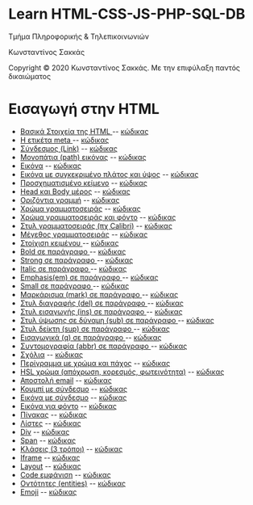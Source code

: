 <html>
<body>
<h1> Learn HTML-CSS-JS-PHP-SQL-DB</h1>
<p> Τμήμα Πληροφορικής & Τηλεπικοινωνιών </p>
<p> Κωνσταντίνος Σακκάς</p>
  <p>Copyright © 2020 Κωνσταντίνος Σακκάς. Με την επιφύλαξη παντός δικαιώματος</p>
  <h1></h1>

<h1>Εισαγωγή στην HTML</h1>
<ul>
  
<li><a href="./Code greek/basic_1.html" target="_blank">Βασικά Στοιχεία της HTML </a> -- <a href="https://github.com/ksakkas/Learn-Create-Site/blob/master/%CE%95%CE%B9%CF%83%CE%B1%CE%B3%CF%89%CE%B3%CE%AE%20%CF%83%CF%84%CE%B7%CE%BD%20HTML/Code%20greek/basic_1.html">κώδικας </a></li>
<li><a href="./Code greek/meta.html" target="_blank">Η ετικέτα meta </a> -- <a href="https://github.com/ksakkas/Learn-Create-Site/blob/master/%CE%95%CE%B9%CF%83%CE%B1%CE%B3%CF%89%CE%B3%CE%AE%20%CF%83%CF%84%CE%B7%CE%BD%20HTML/Code%20greek/meta.html">κώδικας </a></li>
<li><a href="./Code greek/ahref.html">Σύνδεσμος (Link)</a> -- <a href="https://github.com/ksakkas/Learn-Create-Site/blob/master/%CE%95%CE%B9%CF%83%CE%B1%CE%B3%CF%89%CE%B3%CE%AE%20%CF%83%CF%84%CE%B7%CE%BD%20HTML/Code%20greek/ahref.html">κώδικας </a></li>
<li><a href="./Code greek/img_path.html">Μονοπάτια (path) εικόνας</a>  -- <a href="https://github.com/ksakkas/Learn-Create-Site/blob/master/%CE%95%CE%B9%CF%83%CE%B1%CE%B3%CF%89%CE%B3%CE%AE%20%CF%83%CF%84%CE%B7%CE%BD%20HTML/Code%20greek/img_path.html">κώδικας </a></li>
<li><a href="./Code greek/img.html">Εικόνα</a>  -- <a href="https://github.com/ksakkas/Learn-Create-Site/blob/master/%CE%95%CE%B9%CF%83%CE%B1%CE%B3%CF%89%CE%B3%CE%AE%20%CF%83%CF%84%CE%B7%CE%BD%20HTML/Code%20greek/img.html">κώδικας </a></li>
<li><a href="./Code greek/img_with_size.html">Εικόνα με συγκεκριμένο πλάτος και ύψος</a>  -- <a href="https://github.com/ksakkas/Learn-Create-Site/blob/master/%CE%95%CE%B9%CF%83%CE%B1%CE%B3%CF%89%CE%B3%CE%AE%20%CF%83%CF%84%CE%B7%CE%BD%20HTML/Code%20greek/img_with_size.html">κώδικας </a></li>
<li><a href="./Code greek/pre.html">Προσχηματισμένο κείμενο</a>  -- <a href="https://github.com/ksakkas/Learn-Create-Site/blob/master/%CE%95%CE%B9%CF%83%CE%B1%CE%B3%CF%89%CE%B3%CE%AE%20%CF%83%CF%84%CE%B7%CE%BD%20HTML/Code%20greek/pre.html">κώδικας </a></li>
<li><a href="./Code greek/head_and_body.html">Head και Body μέρος</a>  -- <a href="https://github.com/ksakkas/Learn-Create-Site/blob/master/%CE%95%CE%B9%CF%83%CE%B1%CE%B3%CF%89%CE%B3%CE%AE%20%CF%83%CF%84%CE%B7%CE%BD%20HTML/Code%20greek/head_and_body.html">κώδικας </a></li>
<li><a href="./Code greek/hr.html">Οριζόντια γραμμή</a>  -- <a href="https://github.com/ksakkas/Learn-Create-Site/blob/master/%CE%95%CE%B9%CF%83%CE%B1%CE%B3%CF%89%CE%B3%CE%AE%20%CF%83%CF%84%CE%B7%CE%BD%20HTML/Code%20greek/hr.html">κώδικας </a></li>
<li><a href="./Code greek/style_color.html">Χρώμα γραμματοσειράς</a>  -- <a href="https://github.com/ksakkas/Learn-Create-Site/blob/master/%CE%95%CE%B9%CF%83%CE%B1%CE%B3%CF%89%CE%B3%CE%AE%20%CF%83%CF%84%CE%B7%CE%BD%20HTML/Code%20greek/style_color.html">κώδικας </a></li>
<li><a href="./Code greek/background_color.html">Χρώμα γραμματοσειράς και φόντο</a>  -- <a href="https://github.com/ksakkas/Learn-Create-Site/blob/master/%CE%95%CE%B9%CF%83%CE%B1%CE%B3%CF%89%CE%B3%CE%AE%20%CF%83%CF%84%CE%B7%CE%BD%20HTML/Code%20greek/background_color.html">κώδικας </a></li>
<li><a href="./Code greek/font_family.html">Στυλ γραμματοσειράς (πχ Calibri)</a>  -- <a href="https://github.com/ksakkas/Learn-Create-Site/blob/master/%CE%95%CE%B9%CF%83%CE%B1%CE%B3%CF%89%CE%B3%CE%AE%20%CF%83%CF%84%CE%B7%CE%BD%20HTML/Code%20greek/font_family.html">κώδικας </a></li>
<li><a href="./Code greek/font_size.html">Μέγεθος γραμματοσειράς</a>  -- <a href="https://github.com/ksakkas/Learn-Create-Site/blob/master/%CE%95%CE%B9%CF%83%CE%B1%CE%B3%CF%89%CE%B3%CE%AE%20%CF%83%CF%84%CE%B7%CE%BD%20HTML/Code%20greek/font_size.html">κώδικας </a></li>
<li><a href="./Code greek/text_align.html">Στοίχιση κειμένου </a>  -- <a href="https://github.com/ksakkas/Learn-Create-Site/blob/master/%CE%95%CE%B9%CF%83%CE%B1%CE%B3%CF%89%CE%B3%CE%AE%20%CF%83%CF%84%CE%B7%CE%BD%20HTML/Code%20greek/text_align.html">κώδικας </a></li>
<li><a href="./Code greek/bold.html">Bold σε παράγραφο </a>  -- <a href="https://github.com/ksakkas/Learn-Create-Site/blob/master/%CE%95%CE%B9%CF%83%CE%B1%CE%B3%CF%89%CE%B3%CE%AE%20%CF%83%CF%84%CE%B7%CE%BD%20HTML/Code%20greek/bold.html">κώδικας </a></li>
<li><a href="./Code greek/strong.html">Strong σε παράγραφο </a>  -- <a href="https://github.com/ksakkas/Learn-Create-Site/blob/master/%CE%95%CE%B9%CF%83%CE%B1%CE%B3%CF%89%CE%B3%CE%AE%20%CF%83%CF%84%CE%B7%CE%BD%20HTML/Code%20greek/strong.html">κώδικας </a></li>
<li><a href="./Code greek/italics.html">Italic σε παράγραφο </a>  -- <a href="https://github.com/ksakkas/Learn-Create-Site/blob/master/%CE%95%CE%B9%CF%83%CE%B1%CE%B3%CF%89%CE%B3%CE%AE%20%CF%83%CF%84%CE%B7%CE%BD%20HTML/Code%20greek/italics.html">κώδικας </a></li>
<li><a href="./Code greek/em.html">Emphasis(em) σε παράγραφο </a>  -- <a href="https://github.com/ksakkas/Learn-Create-Site/blob/master/%CE%95%CE%B9%CF%83%CE%B1%CE%B3%CF%89%CE%B3%CE%AE%20%CF%83%CF%84%CE%B7%CE%BD%20HTML/Code%20greek/em.html">κώδικας </a></li>
<li><a href="./Code greek/small.html">Small σε παράγραφο </a>  -- <a href="https://github.com/ksakkas/Learn-Create-Site/blob/master/%CE%95%CE%B9%CF%83%CE%B1%CE%B3%CF%89%CE%B3%CE%AE%20%CF%83%CF%84%CE%B7%CE%BD%20HTML/Code%20greek/small.html">κώδικας </a></li>
<li><a href="./Code greek/mark.html">Μαρκάρισμα (mark) σε παράγραφο </a>  -- <a href="https://github.com/ksakkas/Learn-Create-Site/blob/master/%CE%95%CE%B9%CF%83%CE%B1%CE%B3%CF%89%CE%B3%CE%AE%20%CF%83%CF%84%CE%B7%CE%BD%20HTML/Code%20greek/mark.html">κώδικας </a></li>
<li><a href="./Code greek/del.html">Στυλ διαγραφής (del) σε παράγραφο </a>  -- <a href="https://github.com/ksakkas/Learn-Create-Site/blob/master/%CE%95%CE%B9%CF%83%CE%B1%CE%B3%CF%89%CE%B3%CE%AE%20%CF%83%CF%84%CE%B7%CE%BD%20HTML/Code%20greek/del.html">κώδικας </a></li>
<li><a href="./Code greek/ins.html">Στυλ εισαγωγής (ins) σε παράγραφο </a>  -- <a href="https://github.com/ksakkas/Learn-Create-Site/blob/master/%CE%95%CE%B9%CF%83%CE%B1%CE%B3%CF%89%CE%B3%CE%AE%20%CF%83%CF%84%CE%B7%CE%BD%20HTML/Code%20greek/ins.html">κώδικας </a></li>
<li><a href="./Code greek/sub.html">Στυλ ύψωσης σε δύναμη (sub) σε παράγραφο </a>  -- <a href="https://github.com/ksakkas/Learn-Create-Site/blob/master/%CE%95%CE%B9%CF%83%CE%B1%CE%B3%CF%89%CE%B3%CE%AE%20%CF%83%CF%84%CE%B7%CE%BD%20HTML/Code%20greek/sub.html">κώδικας </a></li>
<li><a href="./Code greek/sup.html">Στυλ δείκτη (sup) σε παράγραφο </a>  -- <a href="https://github.com/ksakkas/Learn-Create-Site/blob/master/%CE%95%CE%B9%CF%83%CE%B1%CE%B3%CF%89%CE%B3%CE%AE%20%CF%83%CF%84%CE%B7%CE%BD%20HTML/Code%20greek/sup.html">κώδικας </a></li>
<li><a href="./Code greek/q.html">Εισαγωγικά (q) σε παράγραφο </a>  -- <a href="https://github.com/ksakkas/Learn-Create-Site/blob/master/%CE%95%CE%B9%CF%83%CE%B1%CE%B3%CF%89%CE%B3%CE%AE%20%CF%83%CF%84%CE%B7%CE%BD%20HTML/Code%20greek/q.html">κώδικας </a></li>
<li><a href="./Code greek/abbr.html">Συντομογραφία (abbr) σε παράγραφο </a>  -- <a href="https://github.com/ksakkas/Learn-Create-Site/blob/master/%CE%95%CE%B9%CF%83%CE%B1%CE%B3%CF%89%CE%B3%CE%AE%20%CF%83%CF%84%CE%B7%CE%BD%20HTML/Code%20greek/abbr.html">κώδικας </a></li>
<li><a href="./Code greek/comments.html">Σχόλια</a>  -- <a href="https://github.com/ksakkas/Learn-Create-Site/blob/master/%CE%95%CE%B9%CF%83%CE%B1%CE%B3%CF%89%CE%B3%CE%AE%20%CF%83%CF%84%CE%B7%CE%BD%20HTML/Code%20greek/comments.html">κώδικας </a></li>
<li><a href="./Code greek/border_color.html">Περίγραμμα με χρώμα και πάχος</a>  -- <a href="https://github.com/ksakkas/Learn-Create-Site/blob/master/%CE%95%CE%B9%CF%83%CE%B1%CE%B3%CF%89%CE%B3%CE%AE%20%CF%83%CF%84%CE%B7%CE%BD%20HTML/Code%20greek/border_color.html">κώδικας </a></li>
<li><a href="./Code greek/hsl_color.html">HSL χρώμα (απόχρωση, κορεσμός, φωτεινότητα)</a>  -- <a href="https://github.com/ksakkas/Learn-Create-Site/blob/master/%CE%95%CE%B9%CF%83%CE%B1%CE%B3%CF%89%CE%B3%CE%AE%20%CF%83%CF%84%CE%B7%CE%BD%20HTML/Code%20greek/hsl_color.html">κώδικας </a></li>
<li><a href="./Code greek/mailto.html">Αποστολή email</a>  -- <a href="https://github.com/ksakkas/Learn-Create-Site/blob/master/%CE%95%CE%B9%CF%83%CE%B1%CE%B3%CF%89%CE%B3%CE%AE%20%CF%83%CF%84%CE%B7%CE%BD%20HTML/Code%20greek/mailto.html">κώδικας </a></li>
<li><a href="./Code greek/button_link.html">Κουμπί με σύνδεσμο</a>  -- <a href="https://github.com/ksakkas/Learn-Create-Site/blob/master/%CE%95%CE%B9%CF%83%CE%B1%CE%B3%CF%89%CE%B3%CE%AE%20%CF%83%CF%84%CE%B7%CE%BD%20HTML/Code%20greek/button_link.html">κώδικας </a></li>
<li><a href="./Code greek/image_link.html">Εικόνα με σύνδεσμο</a>  -- <a href="https://github.com/ksakkas/Learn-Create-Site/blob/master/%CE%95%CE%B9%CF%83%CE%B1%CE%B3%CF%89%CE%B3%CE%AE%20%CF%83%CF%84%CE%B7%CE%BD%20HTML/Code%20greek/image_link.html">κώδικας </a></li>
<li><a href="./Code greek/img_background.html">Εικόνα για φόντο</a>  -- <a href="https://github.com/ksakkas/Learn-Create-Site/blob/master/%CE%95%CE%B9%CF%83%CE%B1%CE%B3%CF%89%CE%B3%CE%AE%20%CF%83%CF%84%CE%B7%CE%BD%20HTML/Code%20greek/img_background.html">κώδικας </a></li>
<li><a href="./Code greek/table.html">Πίνακας</a>  -- <a href="https://github.com/ksakkas/Learn-Create-Site/blob/master/%CE%95%CE%B9%CF%83%CE%B1%CE%B3%CF%89%CE%B3%CE%AE%20%CF%83%CF%84%CE%B7%CE%BD%20HTML/Code%20greek/table.html">κώδικας </a></li>
<li><a href="./Code greek/list.html">Λίστες</a>  -- <a href="https://github.com/ksakkas/Learn-Create-Site/blob/master/%CE%95%CE%B9%CF%83%CE%B1%CE%B3%CF%89%CE%B3%CE%AE%20%CF%83%CF%84%CE%B7%CE%BD%20HTML/Code%20greek/list.html">κώδικας </a></li>
<li><a href="./Code greek/div.html">Div</a>  -- <a href="https://github.com/ksakkas/Learn-Create-Site/blob/master/%CE%95%CE%B9%CF%83%CE%B1%CE%B3%CF%89%CE%B3%CE%AE%20%CF%83%CF%84%CE%B7%CE%BD%20HTML/Code%20greek/div.html">κώδικας </a></li>
<li><a href="./Code greek/span.html">Span</a>  -- <a href="https://github.com/ksakkas/Learn-Create-Site/blob/master/%CE%95%CE%B9%CF%83%CE%B1%CE%B3%CF%89%CE%B3%CE%AE%20%CF%83%CF%84%CE%B7%CE%BD%20HTML/Code%20greek/span.html">κώδικας </a></li>
<li><a href="./Code greek/class.html">Κλάσεις (3 τρόποι)</a>  -- <a href="https://github.com/ksakkas/Learn-Create-Site/blob/master/%CE%95%CE%B9%CF%83%CE%B1%CE%B3%CF%89%CE%B3%CE%AE%20%CF%83%CF%84%CE%B7%CE%BD%20HTML/Code%20greek/class.html">κώδικας </a></li>
<li><a href="./Code greek/iframe.html">Iframe</a>  -- <a href="https://github.com/ksakkas/Learn-Create-Site/blob/master/%CE%95%CE%B9%CF%83%CE%B1%CE%B3%CF%89%CE%B3%CE%AE%20%CF%83%CF%84%CE%B7%CE%BD%20HTML/Code%20greek/iframe.html">κώδικας </a></li>
<li><a href="./Code greek/layout.html">Layout</a>  -- <a href="https://github.com/ksakkas/Learn-Create-Site/blob/master/%CE%95%CE%B9%CF%83%CE%B1%CE%B3%CF%89%CE%B3%CE%AE%20%CF%83%CF%84%CE%B7%CE%BD%20HTML/Code%20greek/layout.html">κώδικας </a></li>
<li><a href="./Code greek/code_style.html">Code εμφάνιση</a>  -- <a href="https://github.com/ksakkas/Learn-Create-Site/blob/master/%CE%95%CE%B9%CF%83%CE%B1%CE%B3%CF%89%CE%B3%CE%AE%20%CF%83%CF%84%CE%B7%CE%BD%20HTML/Code%20greek/code_style.html">κώδικας </a></li>
<li><a href="./Code greek/entities.html">Οντότητες (entities)</a>  -- <a href="https://github.com/ksakkas/Learn-Create-Site/blob/master/%CE%95%CE%B9%CF%83%CE%B1%CE%B3%CF%89%CE%B3%CE%AE%20%CF%83%CF%84%CE%B7%CE%BD%20HTML/Code%20greek/entities.html">κώδικας </a></li>
<li><a href="./Code greek/emoji.html">Emoji</a>  -- <a href="https://github.com/ksakkas/Learn-Create-Site/blob/master/%CE%95%CE%B9%CF%83%CE%B1%CE%B3%CF%89%CE%B3%CE%AE%20%CF%83%CF%84%CE%B7%CE%BD%20HTML/Code%20greek/emoji.html">κώδικας </a></li>

</ul>
</body>
</html>

